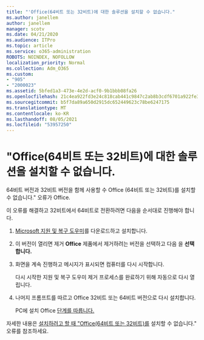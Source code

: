 ```yaml
---
title: "'Office(64비트 또는 32비트)에 대한 솔루션을 설치할 수 없습니다."
ms.author: janellem
author: janellem
manager: scotv
ms.date: 04/21/2020
ms.audience: ITPro
ms.topic: article
ms.service: o365-administration
ROBOTS: NOINDEX, NOFOLLOW
localization_priority: Normal
ms.collection: Adm_O365
ms.custom:
- "905"
- "2000023"
ms.assetid: 5bfed1a3-473e-4e2d-acf0-9b1bbb08fa26
ms.openlocfilehash: 21c4ea922fd3e24c818cab441c9847c2ab8b3cdf6701a922fe30d284317d2291
ms.sourcegitcommit: b5f7da89a650d2915dc652449623c78be6247175
ms.translationtype: MT
ms.contentlocale: ko-KR
ms.lasthandoff: 08/05/2021
ms.locfileid: "53957250"
---
```

# <a name="solutions-for-office-64-bit-or-32-bit-couldnt-be-installed"></a>"Office(64비트 또는 32비트)에 대한 솔루션을 설치할 수 없습니다.

64비트 버전과 32비트 버전을 함께 사용할 수 Office (64비트 또는 32비트)를 설치할 수 없습니다." 오류가 Office.
  
이 오류를 해결하고 32비트에서 64비트로 전환하려면 다음을 순서대로 진행해야 합니다.
  
1. [Microsoft 지원 및 복구 도우미](https://aka.ms/SARA-OfficeUninstall-Alchemy)를 다운로드하고 설치합니다.

1. 이 버전이 열리면 제거 **Office** 제품에서 제거하려는 버전을 선택하고 다음 을 **선택합니다.**

2. 화면을 계속 진행하고 메시지가 표시되면 컴퓨터를 다시 시작합니다.

    다시 시작한 지원 및 복구 도우미 제거 프로세스를 완료하기 위해 자동으로 다시 열립니다.

3. 나머지 프롬프트를 [](https://portal.office.com/OLS/MySoftware.aspx) 따르고 Office 32비트 또는 64비트 버전으로 다시 설치합니다.

    PC에 설치 Office [단계를 따릅니다.](https://support.office.com/article/4414eaaf-0478-48be-9c42-23adc4716658?wt.mc_id=Alchemy_ClientDIA)

자세한 내용은 [설치하려고 할 때 "Office(64비트 또는 32비트)를](https://support.office.com/article/2e2dc9e5-3eb0-420c-862a-ab085b38597f?wt.mc_id=Alchemy_ClientDIA) 설치할 수 없습니다." 오류를 참조하세요.
  